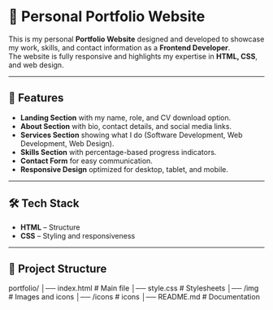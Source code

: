 # 🌟 Personal Portfolio Website  

This is my personal **Portfolio Website** designed and developed to showcase my work, skills, and contact information as a **Frontend Developer**.  
The website is fully responsive and highlights my expertise in **HTML, CSS**, and web design.  

---

## 🚀 Features  
- **Landing Section** with my name, role, and CV download option.  
- **About Section** with bio, contact details, and social media links.  
- **Services Section** showing what I do (Software Development, Web Development, Web Design).  
- **Skills Section** with percentage-based progress indicators.  
- **Contact Form** for easy communication.  
- **Responsive Design** optimized for desktop, tablet, and mobile.  

---

## 🛠️ Tech Stack  
- **HTML** – Structure  
- **CSS** – Styling and responsiveness  

---


## 📂 Project Structure  
portfolio/
│── index.html # Main file
│── style.css # Stylesheets
│── /img # Images and icons
│── /icons # icons
│── README.md # Documentation